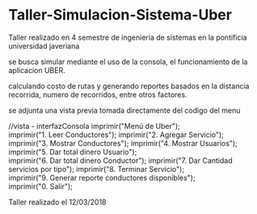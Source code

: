 # Taller-Simulacion-Sistema-Uber

Taller realizado en 4 semestre de ingenieria de sistemas en la pontificia universidad javeriana

se busca simular mediante el uso de la consola, el funcionamiento de la aplicacion UBER.

calculando costo de rutas y generando reportes basados en la distancia recorrida, numero de recorridos, entre otros factores.

se adjunta una vista previa tomada directamente del codigo del menu

//vista - interfazConsola
imprimir("Menú de Uber"); 		
imprimir("1. Leer Conductores"); 
imprimir("2. Agregar Servicio"); 	
imprimir("3. Mostrar Conductores");
imprimir("4. Mostrar Usuarios"); 		
imprimir("5. Dar total dinero Usuario"); 		
imprimir("6. Dar total dinero Conductor"); 
imprimir("7. Dar Cantidad servicios por tipo"); 
imprimir("8. Terminar Servicio"); 		
imprimir("9. Generar reporte conductores disponibles"); 		
imprimir("0. Salir");
    
Taller realizado el 12/03/2018
    
    
